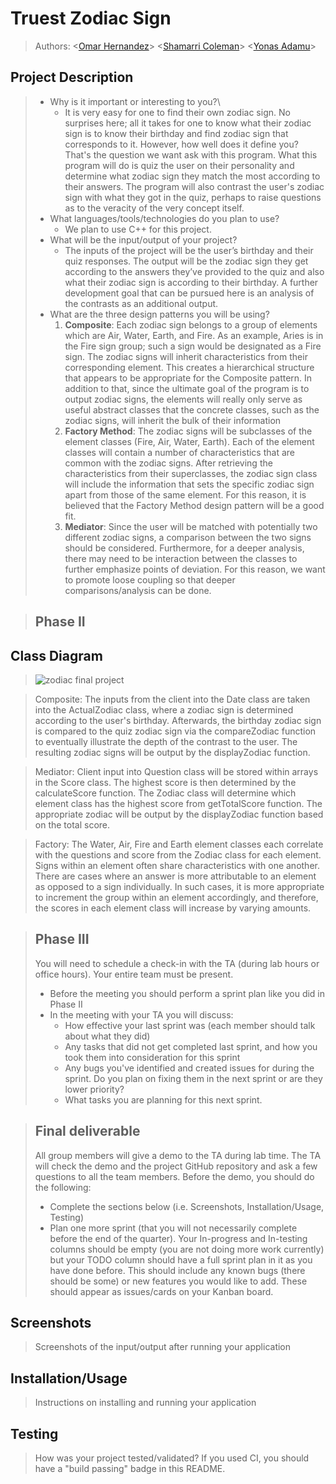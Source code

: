  
# Truest Zodiac Sign
 
 > Authors:
\<[Omar Hernandez](http//github.com/ohern017)\>
\<[Shamarri Coleman](https://github.com/sham-745)\>
\<[Yonas Adamu](https://github.com/Yonas-A)\>
 

## Project Description

 > * Why is it important or interesting to you?\
 >   * It is very easy for one to find their own zodiac sign. No surprises here; all it takes for one to know what their zodiac sign is to know their birthday and find zodiac sign that corresponds to it. However, how well does it define you? That's the question we want ask with this program. What this program will do is quiz the user on their personality and determine what zodiac sign they match the most according to their answers. The program will also contrast the user's zodiac sign with what they got in the quiz, perhaps to raise questions as to the veracity of the very concept itself.
 > * What languages/tools/technologies do you plan to use?
 >   * We plan to use C++ for this project.
 > * What will be the input/output of your project?
 >   * The inputs of the project will be the user’s birthday and their quiz responses. The output will be the zodiac sign they get according to the answers they’ve provided to the quiz and also what their zodiac sign is according to their birthday. A further development goal that can be pursued here is an analysis of the contrasts as an additional output.
> * What are the three design patterns you will be using?
 >   1)  **Composite**:
Each zodiac sign belongs to a group of elements which are Air, Water, Earth, and Fire. As an example, Aries is in the Fire sign group; such a sign would be designated as a Fire sign. The zodiac signs will inherit characteristics from their corresponding element. This creates a hierarchical structure that appears to be appropriate for the Composite pattern. In addition to that, since the ultimate goal of the program is to output zodiac signs, the elements will really only serve as useful abstract classes that the concrete classes, such as the zodiac signs, will inherit the bulk of their information
 >   2)  **Factory Method**:
The zodiac signs will be subclasses of the element classes (Fire, Air, Water, Earth). Each of the element classes will contain a number of characteristics that are common with the zodiac signs. After retrieving the characteristics from their superclasses, the zodiac sign class will include the information that sets the specific zodiac sign apart from those of the same element. For this reason, it is believed that the Factory Method design pattern will be a good fit.
 >   3)  **Mediator**:
Since the user will be matched with potentially two different zodiac signs, a comparison between the two signs should be considered. Furthermore, for a deeper analysis, there may need to be interaction between the classes to further emphasize points of deviation. For this reason, we want to promote loose coupling so that deeper comparisons/analysis can be done.

 > ## Phase II
 
## Class Diagram
 > ![zodiac final project](https://user-images.githubusercontent.com/72321122/99348285-17fdc800-284e-11eb-8ac4-8cbecc7dc3e9.png)
 >
 
 >Composite:
The inputs from the client into the Date class are taken into the ActualZodiac class, where a zodiac sign is determined according to the user's birthday. Afterwards, the birthday zodiac sign is compared to the quiz zodiac sign via the compareZodiac function to eventually illustrate the depth of the contrast to the user. The resulting zodiac signs will be output by the displayZodiac function.

 >Mediator: 
Client input into Question class will be stored within arrays in the Score class. The highest score is then determined by the calculateScore function. The Zodiac class will determine which element class has the highest score from getTotalScore function. The appropriate zodiac will be output by the displayZodiac function based on the total score. 

 >Factory:
The Water, Air, Fire and Earth element classes each correlate with the questions and score from the Zodiac class for each element. Signs within an element often share characteristics with one another. There are cases where an answer is more attributable to an element as opposed to a sign individually. In such cases, it is more appropriate to increment the group within an element accordingly, and therefore, the scores in each element class will increase by varying amounts.
 
 > ## Phase III
 > You will need to schedule a check-in with the TA (during lab hours or office hours). Your entire team must be present. 
 > * Before the meeting you should perform a sprint plan like you did in Phase II
 > * In the meeting with your TA you will discuss: 
 >   - How effective your last sprint was (each member should talk about what they did)
 >   - Any tasks that did not get completed last sprint, and how you took them into consideration for this sprint
 >   - Any bugs you've identified and created issues for during the sprint. Do you plan on fixing them in the next sprint or are they lower priority?
 >   - What tasks you are planning for this next sprint.

 > ## Final deliverable
 > All group members will give a demo to the TA during lab time. The TA will check the demo and the project GitHub repository and ask a few questions to all the team members. 
 > Before the demo, you should do the following:
 > * Complete the sections below (i.e. Screenshots, Installation/Usage, Testing)
 > * Plan one more sprint (that you will not necessarily complete before the end of the quarter). Your In-progress and In-testing columns should be empty (you are not doing more work currently) but your TODO column should have a full sprint plan in it as you have done before. This should include any known bugs (there should be some) or new features you would like to add. These should appear as issues/cards on your Kanban board. 
 ## Screenshots
 > Screenshots of the input/output after running your application
 ## Installation/Usage
 > Instructions on installing and running your application
 ## Testing
 > How was your project tested/validated? If you used CI, you should have a "build passing" badge in this README.
 
